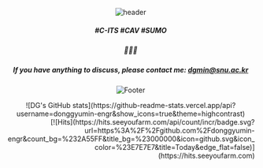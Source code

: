 <div align="center">

![header](https://capsule-render.vercel.app/api?type=waving&color=auto&height=230&section=header&customColorList=9&text=DG&fontColor=ffffff&animation=fadeIn&fontAlignY=40)

##### #C-ITS #CAV #SUMO
##### 🚗🚐🚌
##### If you have anything to discuss, please contact me: dgmin@snu.ac.kr

![Footer](https://capsule-render.vercel.app/api?type=waving&color=auto&height=130&section=footer&customColorList=9)

</div>

<div align="center">
![DG's GitHub stats](https://github-readme-stats.vercel.app/api?username=donggyumin-engr&show_icons=true&theme=highcontrast)
  
<div align="right">
[![Hits](https://hits.seeyoufarm.com/api/count/incr/badge.svg?url=https%3A%2F%2Fgithub.com%2Fdonggyumin-engr&count_bg=%232A55FF&title_bg=%23000000&icon=github.svg&icon_color=%23E7E7E7&title=Today&edge_flat=false)](https://hits.seeyoufarm.com)
  
</div>
